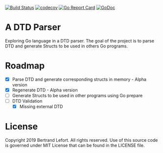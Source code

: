 [![Build Status](https://travis-ci.org/blefort/DTDParser.svg?branch=master)](https://travis-ci.org/blefort/DTDParser) [![codecov](https://codecov.io/gh/blefort/DTDParser/branch/master/graph/badge.svg)](https://codecov.io/gh/blefort/DTDParser) [![Go Report Card](https://goreportcard.com/badge/github.com/blefort/DTDParser)](https://goreportcard.com/report/github.com/blefort/DTDParser)  [![GoDoc](https://godoc.org/github.com/blefort/DTDParser?status.svg)](https://godoc.org/github.com/blefort/DTDParser) 

# A DTD Parser 

Exploring Go language in a DTD parser.
The goal of the project is to parse DTD and generate Structs to be used in others Go programs.

# Roadmap

* [X] Parse DTD and generate corresponding structs in memory - Alpha version
* [X] Regenerate DTD - Alpha version
* [ ] Generate Structs to be used in other programs using Go prepare
* [ ] DTD Validation
   * [X] Missing external DTD

# License

Copyright 2019 Bertrand Lefort. All rights reserved.
Use of this source code is governed under MIT License
that can be found in the LICENSE file.

